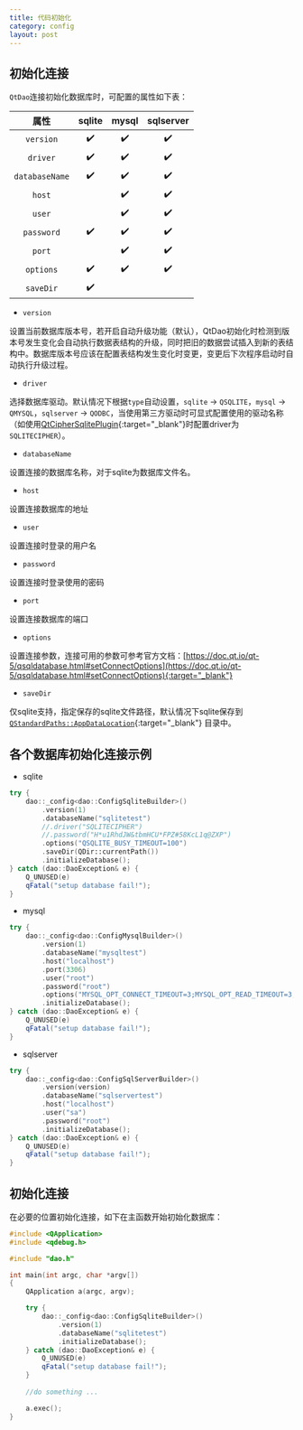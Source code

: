```yaml
---
title: 代码初始化
category: config
layout: post
---
```


初始化连接
-------------
`QtDao`连接初始化数据库时，可配置的属性如下表：

|属性|sqlite|mysql|sqlserver|
|:--:|:--:|:--:|:--:|
|`version`|✔️|✔️|✔️|
|`driver`|✔️|✔️|✔️|
|`databaseName`|✔️|✔️|✔️|
|`host`||✔️|✔️|
|`user`||✔️|✔️|
|`password`|✔️|✔️|✔️|
|`port`||✔️|✔️|
|`options`|✔️|✔️|✔️|
|`saveDir`|✔️|||

- `version`

设置当前数据库版本号，若开启自动升级功能（默认），QtDao初始化时检测到版本号发生变化会自动执行数据表结构的升级，同时把旧的数据尝试插入到新的表结构中。数据库版本号应该在配置表结构发生变化时变更，变更后下次程序启动时自动执行升级过程。

- `driver`

选择数据库驱动。默认情况下根据`type`自动设置，`sqlite` -> `QSQLITE`，`mysql` -> `QMYSQL`，`sqlserver` -> `QODBC`，当使用第三方驱动时可显式配置使用的驱动名称（如使用[QtCipherSqlitePlugin](https://github.com/devbean/QtCipherSqlitePlugin){:target="_blank"}时配置driver为 `SQLITECIPHER`）。

- `databaseName`

设置连接的数据库名称，对于sqlite为数据库文件名。

- `host`

设置连接数据库的地址

- `user`

设置连接时登录的用户名

- `password`
  
设置连接时登录使用的密码

- `port`

设置连接数据库的端口

- `options`

设置连接参数，连接可用的参数可参考官方文档：[https://doc.qt.io/qt-5/qsqldatabase.html#setConnectOptions](https://doc.qt.io/qt-5/qsqldatabase.html#setConnectOptions){:target="_blank"}

- `saveDir`

仅sqlite支持，指定保存的sqlite文件路径，默认情况下sqlite保存到 [`QStandardPaths::AppDataLocation`](https://doc.qt.io/qt-5/qstandardpaths.html#StandardLocation-enum){:target="_blank"} 目录中。

各个数据库初始化连接示例
-------------

- sqlite

```cpp
try {
    dao::_config<dao::ConfigSqliteBuilder>()
        .version(1)
        .databaseName("sqlitetest")
        //.driver("SQLITECIPHER")
        //.password("H*u1RhdJW&tbmHCU*FPZ#58KcL1q@ZXP")
        .options("QSQLITE_BUSY_TIMEOUT=100")
        .saveDir(QDir::currentPath())
        .initializeDatabase();
} catch (dao::DaoException& e) {
    Q_UNUSED(e)
    qFatal("setup database fail!");
}
```

- mysql

```cpp
try {
    dao::_config<dao::ConfigMysqlBuilder>()
        .version(1)
        .databaseName("mysqltest")
        .host("localhost")
        .port(3306)
        .user("root")
        .password("root")
        .options("MYSQL_OPT_CONNECT_TIMEOUT=3;MYSQL_OPT_READ_TIMEOUT=3;MYSQL_OPT_WRITE_TIMEOUT=3")
        .initializeDatabase();
} catch (dao::DaoException& e) {
    Q_UNUSED(e)
    qFatal("setup database fail!");
}
```

- sqlserver

```cpp
try {
    dao::_config<dao::ConfigSqlServerBuilder>()
        .version(version)
        .databaseName("sqlservertest")
        .host("localhost")
        .user("sa")
        .password("root")
        .initializeDatabase();
} catch (dao::DaoException& e) {
    Q_UNUSED(e)
    qFatal("setup database fail!");
}
```

初始化连接
-------------

在必要的位置初始化连接，如下在主函数开始初始化数据库：

```cpp
#include <QApplication>
#include <qdebug.h>

#include "dao.h"

int main(int argc, char *argv[])
{
    QApplication a(argc, argv);

    try {
        dao::_config<dao::ConfigSqliteBuilder>()
            .version(1)
            .databaseName("sqlitetest")
            .initializeDatabase();
    } catch (dao::DaoException& e) {
        Q_UNUSED(e)
        qFatal("setup database fail!");
    }
    
    //do something ...

    a.exec();
}
```
